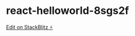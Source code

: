 # react-helloworld-8sgs2f

[Edit on StackBlitz ⚡️](https://stackblitz.com/edit/react-helloworld-8sgs2f)
